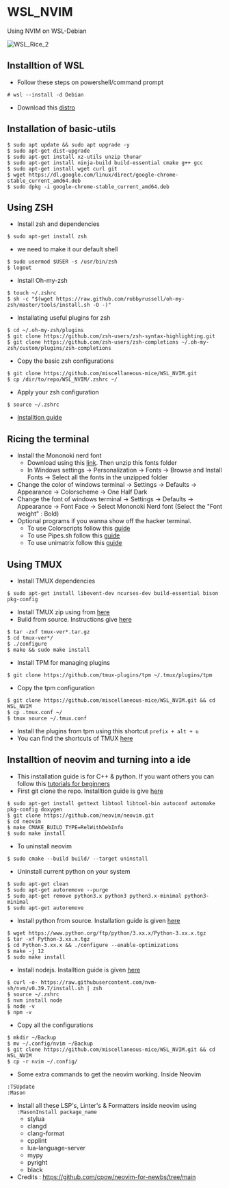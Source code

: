 # WSL_NVIM
Using NVIM on WSL-Debian

![WSL_Rice_2](https://github.com/miscellaneous-mice/WSL_NVIM/assets/79500624/1aca77dc-9e0d-46c0-8bfa-228d701e9a31)


## Installtion of WSL
- Follow these steps on powershell/command prompt
```
# wsl --install -d Debian
```
- Download this [distro](https://apps.microsoft.com/detail/9MSVKQC78PK6?hl=en-US&gl=US)

## Installation of basic-utils
```
$ sudo apt update && sudo apt upgrade -y
$ sudo apt-get dist-upgrade
$ sudo apt-get install xz-utils unzip thunar
$ sudo apt-get install ninja-build build-essential cmake g++ gcc
$ sudo apt-get install wget curl git
$ wget https://dl.google.com/linux/direct/google-chrome-stable_current_amd64.deb
$ sudo dpkg -i google-chrome-stable_current_amd64.deb
```

## Using ZSH
- Install zsh and dependencies
```
$ sudo apt-get install zsh
```
- we need to make it our default shell
```
$ sudo usermod $USER -s /usr/bin/zsh
$ logout
```
- Install Oh-my-zsh
```
$ touch ~/.zshrc
$ sh -c "$(wget https://raw.github.com/robbyrussell/oh-my-zsh/master/tools/install.sh -O -)"
```
- Installating useful plugins for zsh
```
$ cd ~/.oh-my-zsh/plugins
$ git clone https://github.com/zsh-users/zsh-syntax-highlighting.git
$ git clone https://github.com/zsh-users/zsh-completions ~/.oh-my-zsh/custom/plugins/zsh-completions
```
- Copy the basic zsh configurations
```
$ git clone https://github.com/miscellaneous-mice/WSL_NVIM.git
$ cp /dir/to/repo/WSL_NVIM/.zshrc ~/
```
- Apply your zsh configuration
```
$ source ~/.zshrc
```
- [Installtion guide](https://computingforgeeks.com/how-to-install-and-configure-zsh-shell-on-linux/?expand_article=1)

## Ricing the terminal
- Install the Mononoki nerd font
  - Download using this [link](https://github.com/ryanoasis/nerd-fonts/releases/download/v3.1.1/Mononoki.zip). Then unzip this fonts folder
  - In Windows settings -> Personalization -> Fonts -> Browse and Install Fonts -> Select all the fonts in the unzipped folder
- Change the color of windows terminal -> Settings -> Defaults -> Appearance -> Colorscheme -> One Half Dark
- Change the font of windows terminal -> Settings -> Defaults -> Appearance -> Font Face -> Select Mononoki Nerd font (Select the "Font weight" : Bold)
- Optional programs if you wanna show off the hacker terminal.
  - To use Colorscripts follow this [guide](https://gitlab.com/dwt1/shell-color-scripts)
  - To use Pipes.sh follow this [guide](https://github.com/pipeseroni/pipes.sh#contents)
  - To use unimatrix follow this [guide](https://github.com/will8211/unimatrix)

## Using TMUX
- Install TMUX dependencies
```
$ sudo apt-get install libevent-dev ncurses-dev build-essential bison pkg-config
```
- Install TMUX zip using from [here](https://github.com/tmux/tmux/releases)
- Build from source. Instructions give [here](https://github.com/tmux/tmux/wiki/Installing)
```
$ tar -zxf tmux-ver*.tar.gz
$ cd tmux-ver*/
$ ./configure
$ make && sudo make install
```
- Install TPM for managing plugins
```
$ git clone https://github.com/tmux-plugins/tpm ~/.tmux/plugins/tpm
```
- Copy the tpm configuration
```
$ git clone https://github.com/miscellaneous-mice/WSL_NVIM.git && cd WSL_NVIM
$ cp .tmux.conf ~/
$ tmux source ~/.tmux.conf
```
- Install the plugins from tpm using this shortcut ```prefix + alt + u```
- You can find the shortcuts of TMUX [here](https://www.redhat.com/sysadmin/introduction-tmux-linux)

## Installtion of neovim and turning into a ide
- This installation guide is for C++ & python. If you want others you can follow this [tutorials for beginners](https://www.youtube.com/playlist?list=PLsz00TDipIffreIaUNk64KxTIkQaGguqn)
- First git clone the repo. Installtion guide is give [here](https://github.com/neovim/neovim/blob/master/INSTALL.md#install-from-source)
```
$ sudo apt-get install gettext libtool libtool-bin autoconf automake pkg-config doxygen
$ git clone https://github.com/neovim/neovim.git
$ cd neovim
$ make CMAKE_BUILD_TYPE=RelWithDebInfo
$ sudo make install
```
- To uninstall neovim
```
$ sudo cmake --build build/ --target uninstall
```
- Uninstall current python on your system
```
$ sudo apt-get clean
$ sudo apt-get autoremove --purge
$ sudo apt-get remove python3.x python3 python3.x-minimal python3-minimal
$ sudo apt-get autoremove
```
- Install python from source. Installation guide is given [here](https://itslinuxfoss.com/how-to-install-python-on-debian-12/)
```
$ wget https://www.python.org/ftp/python/3.xx.x/Python-3.xx.x.tgz
$ tar -xf Python-3.xx.x.tgz
$ cd Python-3.xx.x && ./configure --enable-optimizations
$ make -j 12
$ sudo make install
```
- Install nodejs. Installtion guide is given [here](https://www.rosehosting.com/blog/how-to-install-node-js-and-npm-on-debian-11/)
```
$ curl -o- https://raw.githubusercontent.com/nvm-sh/nvm/v0.39.7/install.sh | zsh
$ source ~/.zshrc
$ nvm install node
$ node -v
$ npm -v
```
- Copy all the configurations
```
$ mkdir ~/Backup
$ mv ~/.config/nvim ~/Backup
$ git clone https://github.com/miscellaneous-mice/WSL_NVIM.git && cd WSL_NVIM
$ cp -r nvim ~/.config/
```
- Some extra commands to get the neovim working. Inside Neovim
```
:TSUpdate
:Mason
```
- Install all these LSP's, Linter's & Formatters inside neovim using ```:MasonInstall package_name```
  - stylua
  - clangd
  - clang-format
  - cpplint
  - lua-language-server
  - mypy
  - pyright
  - black
- Credits : https://github.com/cpow/neovim-for-newbs/tree/main
